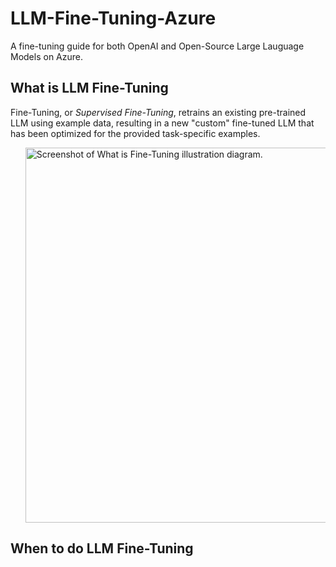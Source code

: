 # LLM-Fine-Tuning-Azure
A fine-tuning guide for both OpenAI and Open-Source Large Lauguage Models on Azure.

## What is LLM Fine-Tuning
Fine-Tuning, or *Supervised Fine-Tuning*, retrains an existing pre-trained LLM using example data, resulting in a new "custom" fine-tuned LLM that has been optimized for the provided task-specific examples. 
<ol><img src="../images/screenshot-fine-tuning-illustration-diagram.png" alt="Screenshot of What is Fine-Tuning illustration diagram." width="600"/></ol>

## When to do LLM Fine-Tuning
